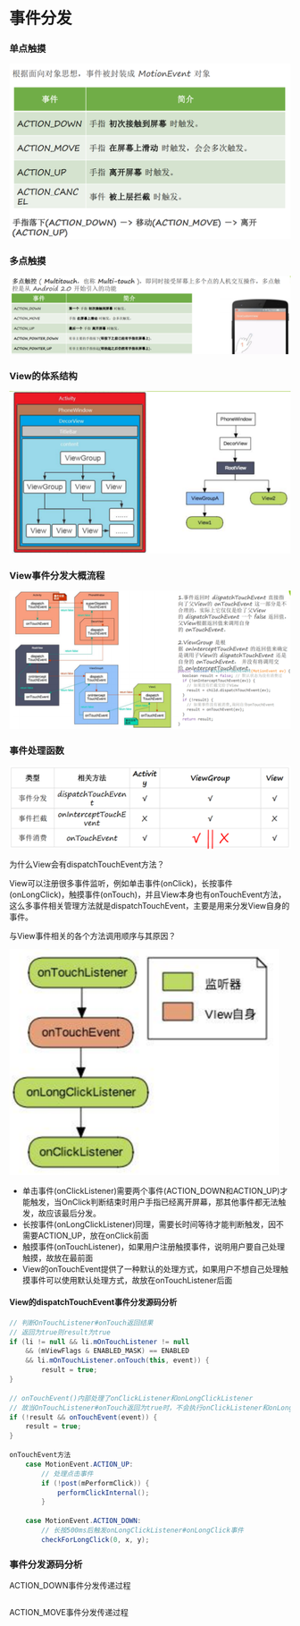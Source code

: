 # 事件分发

### 单点触摸

![image](..\images\事件分发-单点触摸.png)

### 多点触摸

![image](..\images\事件分发-多点触摸.png)



### View的体系结构

![image](..\images\View的体系结构.png)

### View事件分发大概流程

![image](..\images\事件分发大流程.png)

### 事件处理函数

![image](..\images\事件处理函数.png)

为什么View会有dispatchTouchEvent方法？

View可以注册很多事件监听，例如单击事件(onClick)，长按事件(onLongClick)，触摸事件(onTouch)，并且View本身也有onTouchEvent方法，这么多事件相关管理方法就是dispatchTouchEvent，主要是用来分发View自身的事件。

与View事件相关的各个方法调用顺序与其原因？

![image](..\images\View事件分发调用顺序.png)

* 单击事件(onClickListener)需要两个事件(ACTION_DOWN和ACTION_UP)才能触发，当OnClick判断结束时用户手指已经离开屏幕，那其他事件都无法触发，故应该最后分发。
* 长按事件(onLongClickListener)同理，需要长时间等待才能判断触发，因不需要ACTION_UP，放在onClick前面
* 触摸事件(onTouchListener)，如果用户注册触摸事件，说明用户要自己处理触摸，故放在最前面
* View的onTouchEvent提供了一种默认的处理方式，如果用户不想自己处理触摸事件可以使用默认处理方式，故放在onTouchListener后面

#### View的dispatchTouchEvent事件分发源码分析

```java
// 判断OnTouchListener#onTouch返回结果
// 返回为true则result为true
if (li != null && li.mOnTouchListener != null
	&& (mViewFlags & ENABLED_MASK) == ENABLED
	&& li.mOnTouchListener.onTouch(this, event)) {
		result = true;
}

// onTouchEvent()内部处理了onClickListener和onLongClickListener
// 故当OnTouchListener#onTouch返回为true时，不会执行onClickListener和onLongClickListener方法
if (!result && onTouchEvent(event)) {
	result = true;
}

onTouchEvent方法
    case MotionEvent.ACTION_UP:
		// 处理点击事件
        if (!post(mPerformClick)) {
            performClickInternal();
        }

	case MotionEvent.ACTION_DOWN:
		// 长按500ms后触发onLongClickListener#onLongClick事件
        checkForLongClick(0, x, y);
```

### 事件分发源码分析

ACTION_DOWN事件分发传递过程

````java

````

ACTION_MOVE事件分发传递过程
